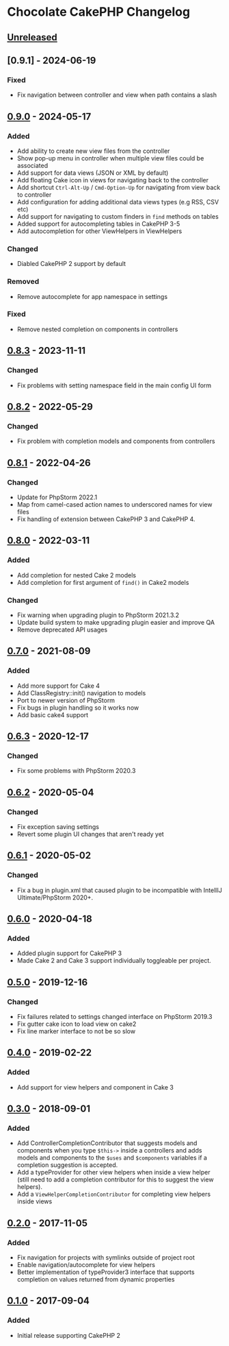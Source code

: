 <!-- Keep a Changelog guide -> https://keepachangelog.com -->

# Chocolate CakePHP Changelog

## [Unreleased]

## [0.9.1] - 2024-06-19

### Fixed
- Fix navigation between controller and view when path contains a slash

## [0.9.0] - 2024-05-17

### Added
- Add ability to create new view files from the controller
- Show pop-up menu in controller when multiple view files could be associated
- Add support for data views (JSON or XML by default)
- Add floating Cake icon in views for navigating back to the controller
- Add shortcut `Ctrl-Alt-Up` / `Cmd-Option-Up` for navigating from view back to controller
- Add configuration for adding additional data views types (e.g RSS, CSV etc)
- Add support for navigating to custom finders in `find` methods on tables
- Added support for autocompleting tables in CakePHP 3-5
- Add autocompletion for other ViewHelpers in ViewHelpers

### Changed
- Diabled CakePHP 2 support by default

### Removed
- Remove autocomplete for app namespace in settings

### Fixed
- Remove nested completion on components in controllers

## [0.8.3] - 2023-11-11

### Changed
- Fix problems with setting namespace field in the main config UI form

## [0.8.2] - 2022-05-29

### Changed
- Fix problem with completion models and components from controllers

## [0.8.1] - 2022-04-26

### Changed
- Update for PhpStorm 2022.1
- Map from camel-cased action names to underscored names for view files
- Fix handling of extension between CakePHP 3 and CakePHP 4.

## [0.8.0] - 2022-03-11

### Added
- Add completion for nested Cake 2 models
- Add completion for first argument of `find()` in Cake2 models

### Changed
- Fix warning when upgrading plugin to PhpStorm 2021.3.2
- Update build system to make upgrading plugin easier and improve QA
- Remove deprecated API usages

## [0.7.0] - 2021-08-09

### Added
- Add more support for Cake 4
- Add ClassRegistry::init() navigation to models
- Port to newer version of PhpStorm
- Fix bugs in plugin handling so it works now
- Add basic cake4 support

## [0.6.3] - 2020-12-17

### Changed
- Fix some problems with PhpStorm 2020.3

## [0.6.2] - 2020-05-04

### Changed
- Fix exception saving settings
- Revert some plugin UI changes that aren't ready yet

## [0.6.1] - 2020-05-02

### Changed
- Fix a bug in plugin.xml that caused plugin to be 
incompatible with IntellIJ Ultimate/PhpStorm 2020+.

## [0.6.0] - 2020-04-18

### Added
- Added plugin support for CakePHP 3
- Made Cake 2 and Cake 3 support individually toggleable per project.

## [0.5.0] - 2019-12-16

### Changed
- Fix failures related to settings changed interface on PhpStorm 2019.3
- Fix gutter cake icon to load view on cake2
- Fix line marker interface to not be so slow

## [0.4.0] - 2019-02-22

### Added
- Add support for view helpers and component in Cake 3

## [0.3.0] - 2018-09-01

### Added
- Add ControllerCompletionContributor that suggests models and components when you 
type `$this->` inside a controllers and adds models and components to the `$uses` 
and `$components` variables if a completion suggestion is accepted.
- Add a typeProvider for other view helpers when inside a view helper (still 
need to add a completion contributor for this to suggest the view helpers).
- Add a `ViewHelperCompletionContributor` for completing view helpers inside views

## [0.2.0] - 2017-11-05

### Added
- Fix navigation for projects with symlinks outside of project root
- Enable navigation/autocomplete for view helpers
- Better implementation of typeProvider3 interface that supports completion 
on values returned from dynamic properties

## [0.1.0] - 2017-09-04

### Added
- Initial release supporting CakePHP 2

[Unreleased]: https://github.com/dmeybohm/chocolate-cakephp/compare/v0.9.0...HEAD
[0.9.0]: https://github.com/dmeybohm/chocolate-cakephp/compare/v0.8.3...v0.9.0
[0.8.3]: https://github.com/dmeybohm/chocolate-cakephp/compare/v0.8.2...v0.8.3
[0.8.2]: https://github.com/dmeybohm/chocolate-cakephp/compare/v0.8.1...v0.8.2
[0.8.1]: https://github.com/dmeybohm/chocolate-cakephp/compare/v0.8.0...v0.8.1
[0.8.0]: https://github.com/dmeybohm/chocolate-cakephp/compare/v0.7.0...v0.8.0
[0.7.0]: https://github.com/dmeybohm/chocolate-cakephp/compare/v0.6.3...v0.7.0
[0.6.3]: https://github.com/dmeybohm/chocolate-cakephp/compare/v0.6.2...v0.6.3
[0.6.2]: https://github.com/dmeybohm/chocolate-cakephp/compare/v0.6.1...v0.6.2
[0.6.1]: https://github.com/dmeybohm/chocolate-cakephp/compare/v0.6.0...v0.6.1
[0.6.0]: https://github.com/dmeybohm/chocolate-cakephp/compare/v0.5.0...v0.6.0
[0.5.0]: https://github.com/dmeybohm/chocolate-cakephp/compare/v0.4.0...v0.5.0
[0.4.0]: https://github.com/dmeybohm/chocolate-cakephp/compare/v0.3.0...v0.4.0
[0.3.0]: https://github.com/dmeybohm/chocolate-cakephp/compare/v0.2.0...v0.3.0
[0.2.0]: https://github.com/dmeybohm/chocolate-cakephp/compare/v0.1.0...v0.2.0
[0.1.0]: https://github.com/dmeybohm/chocolate-cakephp/commits/v0.1.0
